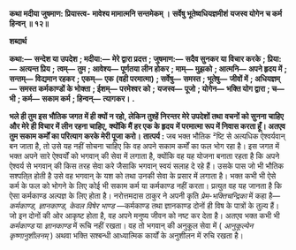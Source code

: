 **कथा मदीया जुषमाण: प्रियास्त्व-** **मावेश्य मामात्मनि सन्तमेकम् ।** **सर्वेषु भूतेष्वधियज्ञमीशं** **यजस्व योगेन च कर्म हिन्वन् ॥ १२॥** 

**शब्दार्थ** 

**कथा:—** **सन्देश या उपदेश** **; मदीया:—** **मेरे द्वारा प्रदत्त** **; जुषमाण:—** **सदैव सुनकर या विचार करके** **; प्रिया:—** **अत्यन्त प्रिय** **;** **त्वम्—** **तुम** **; आवेश्य—** **पूर्णतया लीन होकर** **; माम्—** **मुझको** **; आत्मनि—** **अपने हृदय में** **; सन्तम्—** **विद्यमान रहकर** **; एकम्—** **एक** **(वही परमात्मा)** **; सर्वेषु—** **समस्त** **; भूतेषु—** **जीवों में** **; अधियज्ञम्—** **समस्त कर्मकाण्डों के भोक्ता** **; ईशम्—** **परमेश्वर को** **;** **यजस्व—** **पूजो** **; योगेन—** **भक्ति योग द्वारा** **; च—** **भी** **; कर्म—** **सकाम कर्म** **; हिन्वन्—** **त्यागकर।** **.** 

**भले ही तुम इस भौतिक जगत में ही क्यों न रहो, लेकिन तुश्हें निरन्तर मेरे उपदेशों तथा** **वचनों को सुनना चाहिए और मेरे ही विचार में लीन रहना चाहिए, क्योंकि मैं हर एक के हृदय** **में परमात्मा रूप में निवास करता हूँ। अतएव तुम सकाम कर्मों का परित्याग करके मेरी पूजा** **करो।** **तात्पर्य :** जब भक्त भौतिक ²ष्टि से अत्यधिक ऐश्वर्यवान् बन जाता है, तो उसे यह नहीं सोचना चाहिए कि वह अपने सकाम कर्मों का फल भोग रहा है। इस जगत में भक्त अपने सारे ऐश्वर्यों को भगवान् की सेवा में लगाता है, क्योंकि वह यह योजना बनाता रहता है कि अपने ऐश्वर्य से भगवान् की किस तरह सेवा करे जैसाकि भगवान् स्वयं सलाह दे रहे हैं। उसके पास जो भी भौतिक सश्पति्त होती है उसे वह भगवान् के यश को तथा उनकी सेवा के प्रसार में लगाता है। भक्त कभी भी ऐसे कर्म के फल को भोगने के लिए कोई भी सकाम कर्म या कर्मकाण्ड नहीं करता। प्रत्युत वह यह जानता है कि ऐसा कर्मकाण्ड अल्पज्ञ के लिए होता है। नरोत्तमदास ठाकुर ने अपनी कृति *प्रेम-भक्तिचन्द्रिका* में कहा है— *कर्मकाण्ड, ज्ञानकाण्ड, केवल विषेर भाण्ड* —कर्मकाण्ड तथा ज्ञानकाण्ड दोनों ही विष के पात्रों के तुल्य हैं। जो इन दोनों की ओर आकृष्ट होता है, वह अपने मनुष्य जीवन को नष्ट कर देता है। अतएव भक्त कभी भी *कर्मकाण्ड* या *ज्ञानकाण्ड* में रूचि नहीं रखता। वह तो भगवान् की अनुकूल सेवा में ( *आनुकूल्येन कृष्णानुशीलनम्* ) अथवा भक्ति सश्बन्धी आध्यात्मिक कार्यों के अनुशीलन में रुचि रखता है।  